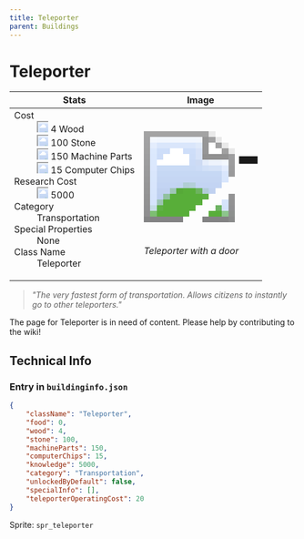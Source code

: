 ```yaml
---
title: Teleporter
parent: Buildings
---
```

# Teleporter

[//]: # (Pre-generated content)
<table><thead><tr><th>Stats</th><th>Image</th></tr></thead><tbody><tr><td><dl><dt>Cost</dt><dd><div class="resource-icon"><img style="object-position: -637px -751px;" src="https://tfe2-wiki.github.io/assets/sprites.png"></div> 4 Wood<br><div class="resource-icon"><img style="object-position: -637px -737px;" src="https://tfe2-wiki.github.io/assets/sprites.png"></div> 100 Stone<br><div class="resource-icon"><img style="object-position: -795px -761px;" src="https://tfe2-wiki.github.io/assets/sprites.png"></div> 150 Machine Parts<br><div class="resource-icon"><img style="object-position: -526px -523px;" src="https://tfe2-wiki.github.io/assets/sprites.png"></div> 15 Computer Chips</dd><dt>Research Cost</dt><dd><div class="resource-icon"><img style="object-position: -268px -522px;" src="https://tfe2-wiki.github.io/assets/sprites.png"></div> 5000</dd><dt>Category</dt><dd>Transportation</dd><dt>Special Properties</dt><dd>None</dd><dt>Class Name</dt><dd>Teleporter</dd></dl></td><td><style>.building-image {width: 200px;height: 200px;overflow: hidden;position: relative;}.building-image img {image-rendering: pixelated;object-fit: none;transform: scale(10);transform-origin: left top;position: absolute;left: 0;top: 0;}.resource-image {width: 200px;height: 200px;overflow: hidden;position: relative;}.resource-image img {image-rendering: pixelated;object-fit: none;transform: scale(20);transform-origin: left top;position: absolute;left: 0;top: 0;}.building-icon {width: 20px;height: 20px;overflow: hidden;position: relative;display: inline-block;}.building-icon img {image-rendering: pixelated;object-fit: none;transform: scale(1);transform-origin: left top;position: absolute;left: 0;top: 0;}.resource-icon {width: 20px;height: 20px;overflow: hidden;position: relative;display: inline-block;}.resource-icon img {image-rendering: pixelated;object-fit: none;transform: scale(2);transform-origin: left top;position: absolute;left: 0;top: 0;}</style><div class="building-image"><img style="object-position: -46px -1042px;" src="https://tfe2-wiki.github.io/assets/sprites.png" alt="Teleporter Back"><img style="object-position: -24px -1042px;" src="https://tfe2-wiki.github.io/assets/sprites.png" alt="Teleporter"></div><i>Teleporter with a door</i></td></tr></tbody></table><blockquote><i>"The very fastest form of transportation. Allows citizens to instantly go to other teleporters."</i></blockquote>

The page for Teleporter is in need of content. Please help by contributing to the wiki!

## Technical Info
### Entry in `buildinginfo.json`

```json
{
    "className": "Teleporter",
    "food": 0,
    "wood": 4,
    "stone": 100,
    "machineParts": 150,
    "computerChips": 15,
    "knowledge": 5000,
    "category": "Transportation",
    "unlockedByDefault": false,
    "specialInfo": [],
    "teleporterOperatingCost": 20
}
```

Sprite: `spr_teleporter`

